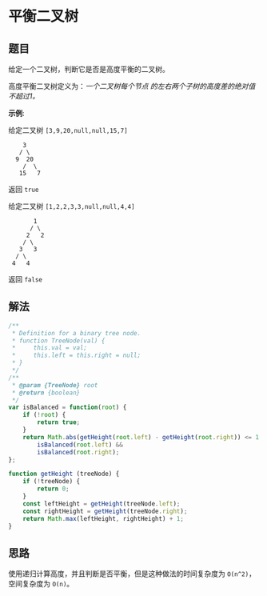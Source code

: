 # 平衡二叉树

## 题目
给定一个二叉树，判断它是否是高度平衡的二叉树。

高度平衡二叉树定义为：*一个二叉树每个节点 的左右两个子树的高度差的绝对值不超过1。*

**示例**:

给定二叉树 ``[3,9,20,null,null,15,7]``
```
    3
   / \
  9  20
    /  \
   15   7
```
返回 ``true``

给定二叉树 ``[1,2,2,3,3,null,null,4,4]``
```
       1
      / \
     2   2
    / \
   3   3
  / \
 4   4
```
返回 ``false``
## 解法

```js
/**
 * Definition for a binary tree node.
 * function TreeNode(val) {
 *     this.val = val;
 *     this.left = this.right = null;
 * }
 */
/**
 * @param {TreeNode} root
 * @return {boolean}
 */
var isBalanced = function(root) {
    if (!root) {
        return true;
    }
    return Math.abs(getHeight(root.left) - getHeight(root.right)) <= 1 &&
        isBalanced(root.left) &&
        isBalanced(root.right);
};

function getHeight (treeNode) {
    if (!treeNode) {
        return 0;
    }
    const leftHeight = getHeight(treeNode.left);
    const rightHeight = getHeight(treeNode.right);
    return Math.max(leftHeight, rightHeight) + 1;
}
```
## 思路

使用递归计算高度，并且判断是否平衡，但是这种做法的时间复杂度为 ``O(n^2)``，空间复杂度为 ``O(n)``。
